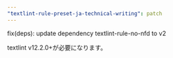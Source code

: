 ```yaml
---
"textlint-rule-preset-ja-technical-writing": patch
---
```


fix(deps): update dependency textlint-rule-no-nfd to v2

textlint v12.2.0+が必要になります。
